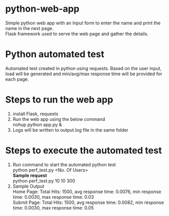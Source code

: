 # python-web-app
Simple python web app with an Input form to enter the name and print the name in the next page.\
Flask framework used to serve the web page and gather the details.

# Python automated test
Automated test created in python using requests. Based on the user input, load will be generated and min/avg/max response time will be provided for each page.

# Steps to run the web app
1. install Flask, requests
2. Run the web app using the below command \
   nohup python app.py &
3. Logs will be written to output.log file in the same folder

# Steps to execute the automated test
 1. Run command to start the automated python test \
    python perf_test.py <No. Of Users> <TPS> <Duration in secs> \
    **Sample request** \
    python perf_test.py 10 10 300 
 2. Sample Output \
    Home Page: Total Hits: 1500, avg response time: 0.0076, min response time: 0.0030, max response time: 0.03 \
    Submit Page: Total Hits: 1500, avg response time: 0.0082, min response time: 0.0030, max response time: 0.05
  
